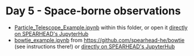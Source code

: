 # Day 5 - Space-borne observations
- [Particle_Telescope_Example.ipynb](https://github.com/spearhead-he/MSc-course-2025/blob/main/Space-borne_observations/Particle_Telescope_Example.ipynb) within this folder, or open it [directly on SPEARHEAD's JupyterHub](https://jupyterhub.spearhead-he.eu/hub/user-redirect/git-pull?repo=https%3A%2F%2Fgithub.com%2Fspearhead-he%2FMSc-course-2025&urlpath=lab%2Ftree%2FMSc-course-2025%2FREADME.md&branch=main)
- [bowtie_example.ipynb](https://github.com/spearhead-he/bowtie/blob/main/bowtie_example.ipynb) from https://github.com/spearhead-he/bowtie (see instructions there!) or [directly on SPEARHEAD's JupyterHub](https://jupyterhub.spearhead-he.eu/hub/user-redirect/git-pull?repo=https%3A%2F%2Fgithub.com%2Fspearhead-he%2Fbowtie&urlpath=lab%2Ftree%2Fbowtie%2Fbowtie_example.ipynb&branch=main)
